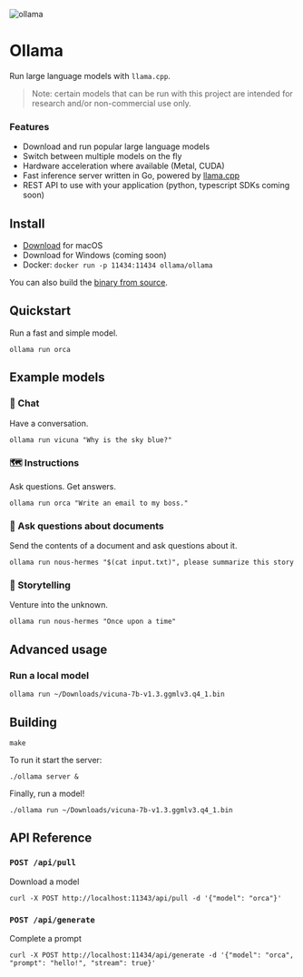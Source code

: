 ![ollama](https://github.com/jmorganca/ollama/assets/251292/961f99bb-251a-4eec-897d-1ba99997ad0f)

# Ollama

Run large language models with `llama.cpp`.

> Note: certain models that can be run with this project are intended for research and/or non-commercial use only.

### Features

- Download and run popular large language models
- Switch between multiple models on the fly
- Hardware acceleration where available (Metal, CUDA)
- Fast inference server written in Go, powered by [llama.cpp](https://github.com/ggerganov/llama.cpp)
- REST API to use with your application (python, typescript SDKs coming soon)

## Install

- [Download](https://github.com/jmorganca/ollama/releases/latest) for macOS
- Download for Windows (coming soon)
- Docker: `docker run -p 11434:11434 ollama/ollama`

You can also build the [binary from source](#building).

## Quickstart

Run a fast and simple model.

```
ollama run orca
```

## Example models

### 💬 Chat

Have a conversation.

```
ollama run vicuna "Why is the sky blue?"
```

### 🗺️ Instructions

Ask questions. Get answers.

```
ollama run orca "Write an email to my boss."
```

### 🔎 Ask questions about documents

Send the contents of a document and ask questions about it.

```
ollama run nous-hermes "$(cat input.txt)", please summarize this story
```

### 📖 Storytelling

Venture into the unknown.

```
ollama run nous-hermes "Once upon a time"
```

## Advanced usage

### Run a local model

```
ollama run ~/Downloads/vicuna-7b-v1.3.ggmlv3.q4_1.bin
```

## Building

```
make
```

To run it start the server:

```
./ollama server &
```

Finally, run a model!

```
./ollama run ~/Downloads/vicuna-7b-v1.3.ggmlv3.q4_1.bin
```

## API Reference

### `POST /api/pull`

Download a model

```
curl -X POST http://localhost:11343/api/pull -d '{"model": "orca"}'
```

### `POST /api/generate`

Complete a prompt

```
curl -X POST http://localhost:11434/api/generate -d '{"model": "orca", "prompt": "hello!", "stream": true}'
```
